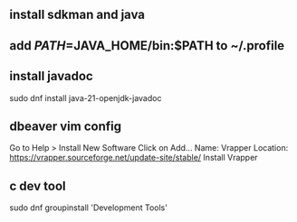 
## install sdkman and java

## add $PATH=$JAVA_HOME/bin:$PATH to ~/.profile

## install javadoc
sudo dnf install java-21-openjdk-javadoc

## dbeaver vim config
Go to Help > Install New Software
Click on Add...
Name: Vrapper
Location: https://vrapper.sourceforge.net/update-site/stable/
Install Vrapper

## c dev tool
sudo dnf groupinstall 'Development Tools'

